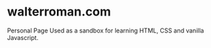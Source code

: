 walterroman.com
===============

Personal Page
Used as a sandbox for learning HTML, CSS and vanilla Javascript.
